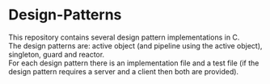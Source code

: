 # Design-Patterns
This repository contains several design pattern implementations in C.  
The design patterns are: active object (and pipeline using the active object), singleton, guard and reactor.  
For each design pattern there is an implementation file and a test file (if the design pattern requires a server and a client then both are provided).
